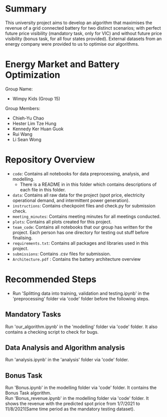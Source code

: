# Summary
This university project aims to develop an algorithm that maximises the revenue of a grid connected battery for two distinct scenarios; with perfect future price visibility (mandatory task, only for VIC) and without future price visibility (bonus task, for all four states provided). External datasets from an energy company were provided to us to optimise our algorithms.

# Energy Market and Battery Optimization
Group Name:  
- Wimpy Kids (Group 15)

Group Members:  
- Chieh-Yu Chao 
- Hester Lim Tze Hung 
- Kennedy Ker Huan Guok 
- Rui Wang 
- Li Sean Wong

# Repository Overview

- `code`: Contains all notebooks for data preprocessing, analysis, and modelling.
    - There is a README in in this folder which contains descriptions of each file in this folder.
- `data`: Contains all raw data for the project (spot price, electricity operational demand, and intermittent power generation).
- `instructions`: Contains checkpoint files and check.py for submission check.
- `meeting_minutes`: Contains meeting minutes for all meetings conducted.
- `plots`: Contains all plots created for this project.
- `team_code`: Contains all notebooks that our group has written for the project. Each person has one directory for testing out stuff before finalising.
- `requirements.txt`: Contains all packages and libraries used in this project.
- `submissions`: Contains .csv files for submission.
- `Architecture.pdf` : Contains the battery architecture overview

# Recommended Steps
- Run 'Splitting data into training, validation and testing.ipynb' in the 'preprocessing' folder via 'code' folder before the following steps. 

## Mandatory Tasks
Run 'our_algorithm.ipynb' in the 'modelling' folder via 'code' folder. It also contains a checking script to check for bugs.

## Data Analysis and Algorithm analysis
Run 'analysis.ipynb' in the 'analysis' folder via 'code' folder. 

## Bonus Task 
Run 'Bonus.ipynb' in the modelling folder via 'code' folder. It contains the Bonus Task algorithm.
<br />Run 'Bonus_revenue.ipynb' in the modelling folder via 'code' folder. It shows the revenue with the predicted spot price from 1/7/2021 to 11/8/2021(Same time period as the mandatory testing dataset).

